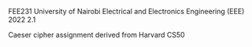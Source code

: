 FEE231 University of Nairobi
Electrical and Electronics Engineering (EEE)
2022 2.1

Caeser cipher assignment derived from Harvard CS50
